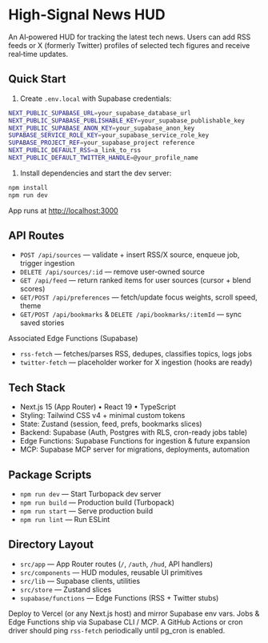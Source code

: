 # High-Signal News HUD

An AI‑powered HUD for tracking the latest tech news. Users can add RSS feeds or X (formerly Twitter) profiles of selected tech figures and receive real‑time updates.

## Quick Start

1. Create `.env.local` with Supabase credentials:

```bash
NEXT_PUBLIC_SUPABASE_URL=your_supabase_database_url
NEXT_PUBLIC_SUPABASE_PUBLISHABLE_KEY=your_supabase_publishable_key
NEXT_PUBLIC_SUPABASE_ANON_KEY=your_supabase_anon_key
SUPABASE_SERVICE_ROLE_KEY=your_supabase_service_role_key
SUPABASE_PROJECT_REF=your_supabase_project reference
NEXT_PUBLIC_DEFAULT_RSS=a_link_to_rss
NEXT_PUBLIC_DEFAULT_TWITTER_HANDLE=@your_profile_name
```

1. Install dependencies and start the dev server:

```bash
npm install
npm run dev
```

App runs at [http://localhost:3000](http://localhost:3000)

## API Routes

- `POST /api/sources` — validate + insert RSS/X source, enqueue job, trigger ingestion
- `DELETE /api/sources/:id` — remove user-owned source
- `GET /api/feed` — return ranked items for user sources (cursor + blend scores)
- `GET/POST /api/preferences` — fetch/update focus weights, scroll speed, theme
- `GET/POST /api/bookmarks` & `DELETE /api/bookmarks/:itemId` — sync saved stories

Associated Edge Functions (Supabase)

- `rss-fetch` — fetches/parses RSS, dedupes, classifies topics, logs jobs
- `twitter-fetch` — placeholder worker for X ingestion (hooks are ready)

## Tech Stack

- Next.js 15 (App Router) • React 19 • TypeScript
- Styling: Tailwind CSS v4 + minimal custom tokens
- State: Zustand (session, feed, prefs, bookmarks slices)
- Backend: Supabase (Auth, Postgres with RLS, cron-ready jobs table)
- Edge Functions: Supabase Functions for ingestion & future expansion
- MCP: Supabase MCP server for migrations, deployments, automation

## Package Scripts

- `npm run dev` — Start Turbopack dev server
- `npm run build` — Production build (Turbopack)
- `npm run start` — Serve production build
- `npm run lint` — Run ESLint

## Directory Layout

- `src/app` — App Router routes (`/`, `/auth`, `/hud`, API handlers)
- `src/components` — HUD modules, reusable UI primitives
- `src/lib` — Supabase clients, utilities
- `src/store` — Zustand slices
- `supabase/functions` — Edge Functions (RSS + Twitter stubs)

Deploy to Vercel (or any Next.js host) and mirror Supabase env vars. Jobs & Edge Functions ship via Supabase CLI / MCP. A GitHub Actions or cron driver should ping `rss-fetch` periodically until pg_cron is enabled.
